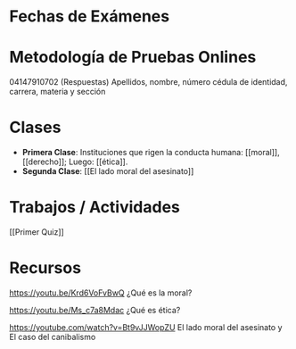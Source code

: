 # Fechas de Exámenes

# Metodología de Pruebas Onlines
04147910702 (Respuestas)
Apellidos, nombre, número cédula de identidad, carrera, materia y sección

# Clases
- **Primera Clase**: Instituciones que rigen la conducta humana: [[moral]], [[derecho]]; Luego: [[ética]].
- **Segunda Clase**: [[El lado moral del asesinato]]


# Trabajos / Actividades
[[Primer Quiz]]

# Recursos 
https://youtu.be/Krd6VoFvBwQ
	¿Qué es la moral? 

https://youtu.be/Ms_c7a8Mdac
	¿Qué es ética?

https://youtube.com/watch?v=Bt9vJJWopZU
	El lado moral del asesinato y El caso del canibalismo

